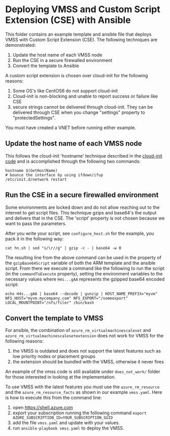 # Deploying VMSS and Custom Script Extension (CSE) with Ansible

This folder contains an example template and ansible file that deploys VMSS with Custom Script Extension (CSE).  The following techniques are demonstrated:
1. Update the host name of each VMSS node
1. Run the CSE in a secure firewalled environment
1. Convert the template to Ansible

A custom script extension is chosen over cloud-init for the following reasons:
1. Some OS's like CentOS6 do not support cloud-init
1. Cloud-init is non-blocking and unable to report success or failure like CSE
1. secure strings cannot be delivered through cloud-init.  They can be delivered through CSE when you change "settings" property to "protectedSettings".

You must have created a VNET before running either example.

## Update the host name of each VMSS node

This follows the cloud-init 'hostname' technique described in the [cloud-init code](https://git.launchpad.net/cloud-init/tree/cloudinit/sources/DataSourceAzure.py#n308) and is accomplished through the following two commands:

```
hostname $(GetHostName)
# bounce the interface by using ifdown/ifup
/etc/init.d/network restart
```

## Run the CSE in a secure firewalled environment

Some environments are locked down and do not allow reaching out to the internet to get script files.  This technique gzips and base64's the output and delivers that in the CSE.  The 'script' property is not chosen because we want to pass the parameters.

After you write your script, see `configure_host.sh` for the example, you pack it in the following way:

```
cat hn.sh | sed "s/\r//g" | gzip -c - | base64 -w 0
```

The resulting line from the above command can be used in the property of the `gzipBase64Script` variable of both the ARM template and the ansible script.  From there we execute a command like the following to run the script (in the `commandToExecute` property), setting the environment variables to the necessary values where `H4s...gAA` represents the gzipped base64 encoded script:

```
echo H4s...gAA | base64 --decode | gunzip | HOST_NAME_PREFIX="myvm" NFS_HOST="myvm.mycompany.com" NFS_EXPORT="/someexport" LOCAL_MOUNTPOINT="/nfs/filer" /bin/bash
```

## Convert the template to VMSS

For ansible, the combination of `azure_rm_virtualmachinescaleset` and `azure_rm_virtualmachinescalesetextension` does not work for VMSS for the following reasons:
1. the VMSS is outdated and does not support the latest features such as low priority nodes or placement groups
1. the extension should be bundled with the VMSS, otherwise it never fires

An example of the vmss code is still available under `does_not_work/` folder for those interested in looking at the implementation.

To use VMSS with the latest features you must use the `azure_rm_resource` and the `azure_rm_resource_facts` as shown in our example `vmss.yaml`.  Here is how to execute this from the command line:
1. open https://shell.azure.com
1. export your subscription running the following command `export AZURE_SUBSCRIPTION_ID=YOUR_SUBSCRIPTION_GUID`
1. add the file `vmss.yaml` and update with your values.
1. run `ansible-playbook vmss.yaml` to deploy the VMSS.



